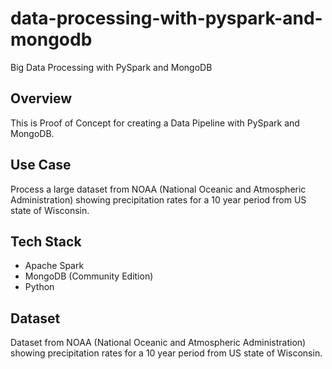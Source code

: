 # data-processing-with-pyspark-and-mongodb
Big Data Processing with PySpark and MongoDB

## Overview 

This is Proof of Concept for creating a Data Pipeline with PySpark and MongoDB.

## Use Case

Process a large dataset from NOAA (National Oceanic and Atmospheric Administration) showing precipitation rates for a 10 year period from US state of Wisconsin.

## Tech Stack

- Apache Spark
- MongoDB (Community Edition)
- Python

## Dataset

Dataset from NOAA (National Oceanic and Atmospheric Administration) showing precipitation rates for a 10 year period from US state of Wisconsin.

